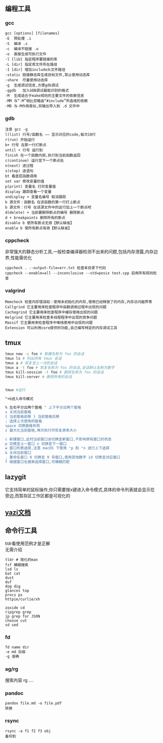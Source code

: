 ## 编程工具

### gcc
```shell
gcc [options] [filenames]
-E	预处理 .i
-S	编译 .s
-c	编译不链接 .o
-o	直接生成可执行文件
-l [lib] 指定程序要链接的库
-L [dir] 指定库文件所在路径
-I [dir] 增加include头文件路径
-static	链接静态库生成目标文件,禁止使用动态库
-share	尽量使用动态库
-g	生成调试信息,方便gdb调试
-ggdb	加入GDB调试器能识别的格式
-M	生成适合于make规则的主要文件的依赖信息
-MM	与“-M”相比忽略由“#include”所造成的依赖
-MD	与-M作用类似,将输出导入到 .d 文件中
```
### gdb
```
注意 gcc -g
l(list) 行号/函数名 —— 显示对应的code,每次10行
r(run) 开始运行
b+ 行号 在那一行打断点
until + 行号 运行到
finish 在一个函数内部,执行到当前函数返回
c(continue) 运行至下一个断点处
n(next) 逐过程
s(step) 逐语句
bt 看底层函数调用
set var 修改变量的值
p(print) 变量名 打印变量值
display 跟踪查看一个变量
undisplay + 变量名编号 取消跟踪
b 源文件：函数名 在该函数的第一行打上断点
b 源文件：行号 在该源文件中的这行加上一个断点吧
d(delete) + 当前要删除断点的编号 删除断点
d + breakpoints 删除所有的断点
disable b 使所有断点无效【默认缺省】
enable b 使所有断点有效【默认缺省】
```
### cppcheck
非常强大的静态分析工具,一般检查编译器检测不出来的问题,包括内存泄露,内存边界,性能需优化
```
cppcheck . --output-file=err.txt 检查本目录下代码
cppcheck --enable=all --inconclusive --std=posix test.cpp 启用所有规则检查
```
### valgrind
```
Memcheck 检查内存错误如：使用未初始化的内存,使用已经释放了的内存,内存访问越界等
Callgrind 它主要用来检查程序中函数调用过程中出现的问题 
Cachegrind 它主要用来检查程序中缓存使用出现的问题 
Helgrind 它主要用来检查多线程程序中出现的竞争问题 
Massif 它主要用来检查程序中堆栈使用中出现的问题 
Extension 可以利用core提供的功能,自己编写特定的内存调试工具
```

## tmux
```bash
tmux new -s foo # 新建名称为 foo 的会话
tmux ls # 列出所有 tmux 会话
tmux a # 恢复至上一次的会话
tmux a -t foo # 恢复名称为 foo 的会话,会话默认名称为数字
tmux kill-session -t foo # 删除名称为 foo 的会话
tmux kill-server # 删除所有的会话


tmux #运行

^+b进入命令模式

% 左右平分出两个窗格 " 上下平分出两个窗格
x 关闭当前窗格
{ 当前窗格前移 } 当前窗格后移
; 选择上次使用的窗格
space 切换窗格布局
z 最大化当前窗格,再次执行可恢复原来大小

c 新建窗口,此时当前窗口会切换至新窗口,不影响原有窗口的状态
p 切换至上一窗口 n 切换至下一窗口
w 窗口列表选择,注意 macOS 下使用 ⌃p 和 ⌃n 进行上下选择
& 关闭当前窗口
, 重命名窗口 0 切换至 0 号窗口,使用其他数字 id 切换至对应窗口
f 根据窗口名搜索选择窗口,可模糊匹配
```
## lazygit
它支持简单的鼠标操作,你只需要按x键进入命令模式,具体的命令列表就会显示在旁边,而暂存区工作区都是可视化的
## [yazi文档](https://yazi-rs.github.io/docs/quick-start#flavors)


## 命令行工具
tldr看使用范例才是正解  
无需介绍
```
tldr # 简化的man
fzf 模糊搜索
lsd ls
bat cat
dust 
duf 
dog dig
glances top
procs ps
httpie/curlie/xh 
```
```不喜欢
zoxide cd
ripgrep grep
jp grep for JSON
choose cut
sd sed
```
### fd

```bash
fd name dir
-e md 后缀
-g 准确
```

### ag/rg
搜索内容
rg ....
### pandoc
```
pandox file.md -o file.pdf
转换
```

### rsync

```
rsync -a f1 f2 f3 obj
备份到
```


